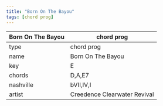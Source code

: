 ```yaml
---
title: "Born On The Bayou"
tags: [chord prog]
---
```


|Born On The Bayou|chord prog|
|---|---|
|type|chord prog|
|name|Born On The Bayou|
|key|E|
|chords|D,A,E7|
|nashville|bVII,IV,I|
|artist|Creedence Clearwater Revival|

